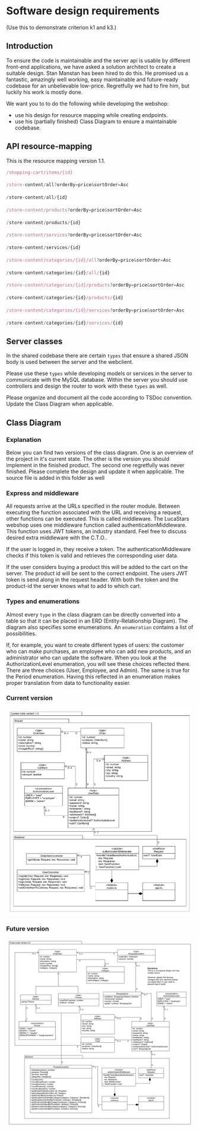 # Software design requirements
(Use this to demonstrate criterion k1 and k3.)

## Introduction
To ensure the code is maintainable and the server api is usable by different front-end applications, we have asked a solution architect to create a suitable design. Stan Manstan has been hired to do this. He promised us a fantastic, amazingly well working, easy maintainable and future-ready codebase for an unbelievable low-price. Regretfully we had to fire him, but luckily his work is mostly done.

We want you to to do the following while developing the webshop:
- use his design for resource mapping while creating endpoints.
- use his (partially finished) Class Diagram to ensure a maintainable codebase.

## API resource-mapping
This is the resource mapping version 1.1. 

```typescript
/shopping-cart/items/{id}

/store-content/all?orderBy=price&sortOrder=Asc

/store-content/all/{id}

/store-content/products?orderBy=price&sortOrder=Asc

/store-content/products/{id}

/store-content/services?orderBy=price&sortOrder=Asc

/store-content/services/{id}

/store-content/categories/{id}/all?orderBy=price&sortOrder=Asc

/store-content/categories/{id}/all/{id}

/store-content/categories/{id}/products?orderBy=price&sortOrder=Asc

/store-content/categories/{id}/products/{id}

/store-content/categories/{id}/services?orderBy=price&sortOrder=Asc

/store-content/categories/{id}/services/{id}
```

## Server classes
In the shared codebase there are certain `types` that ensure a shared JSON body is used between the server and the webclient. 

Please use these `types` while developing models or services in the server to communicate with the MySQL database. Within the server you should use controllers and design the router to work with these `types` as well. 

Please organize and document all the code according to TSDoc convention. Update the Class Diagram when applicable. 

## Class Diagram
### Explanation 
Below you can find two versions of the class diagram. One is an overview of the project in it's current state. The other is the version you should implement in the finished product. The second one regretfully was never finished. Please complete the design and update it when applicable. The source file is added in this folder as well

### Express and middleware
All requests arrive at the URLs specified in the router module. Between executing the function associated with the URL and receiving a request, other functions can be executed. This is called middleware. The LucaStars webshop uses one middleware function called authenticationMiddleware. This function uses JWT tokens, an industry standard. Feel free to discuss desired extra middleware with the C.T.O.. 

If the user is logged in, they receive a token. The authenticationMiddleware checks if this token is valid and retrieves the corresponding user data.

If the user considers buying a product this will be added to the cart on the server. The product id will be sent to the correct endpoint. The users JWT token is send along in the request header. With both the token and the product-id the server knows what to add to which cart.

### Types and enumerations
Almost every `type` in the class diagram can be directly converted into a table so that it can be placed in an ERD (Entity-Relationship Diagram). The diagram also specifies some enumerations. An `enumeration` contains a list of possibilities. 

If, for example, you want to create different types of users: the customer who can make purchases, an employee who can add new products, and an administrator who can update the software. When you look at the AuthorizationLevel enumeration, you will see these choices reflected there. There are three choices (User, Employee, and Admin). The same is true for the Period enumeration. Having this reflected in an enumeration makes proper translation from data to functionality easier. 

### Current version
![current version](current.png)

### Future version
![future version](future.png)
